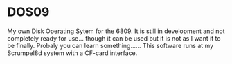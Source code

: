 # DOS09
My own Disk Operating Sytem for the 6809. It is still in development and not completely ready for use... though it can be used but it is not as I want it to be finally. Probaly you can learn something...... This software runs at my Scrumpel8d system with a CF-card interface.
